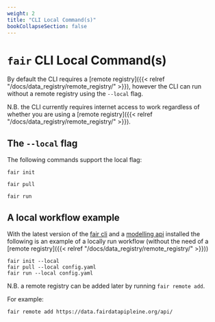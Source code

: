 ```yaml
---
weight: 2
title: "CLI Local Command(s)"
bookCollapseSection: false
---
```


# `fair` CLI Local Command(s)

By default the CLI requires a [remote registry]({{< relref "/docs/data_registry/remote_registry/" >}}), however the CLI can run without a remote registry using the `--local` flag.

N.B. the CLI currently requires internet access to work regardless of whether you are using a [remote registry]({{< relref "/docs/data_registry/remote_registry/" >}}).

## The `--local` flag

The following commands support the local flag:

`fair init`

`fair pull`

`fair run`

## A local workflow example

With the latest version of the [fair cli]() and a [modelling api]() installed the following is an example of a locally run workflow (without the need of a [remote registry]({{< relref "/docs/data_registry/remote_registry/" >}}))

```
fair init --local
fair pull --local config.yaml
fair run --local config.yaml
```

N.B. a remote registry can be added later by running `fair remote add`.

For example:
```
fair remote add https://data.fairdatapipleine.org/api/
```